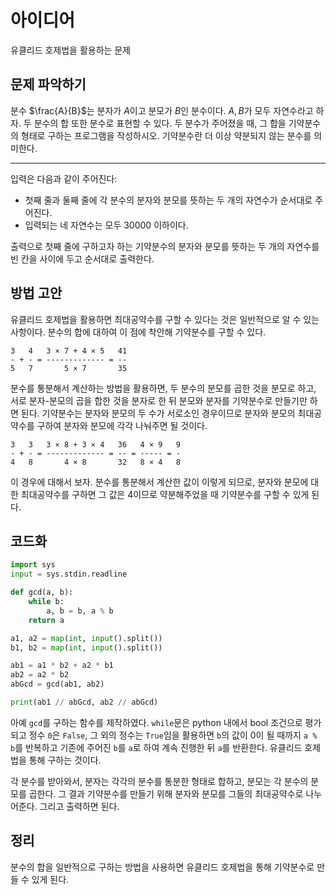 # 아이디어
유클리드 호제법을 활용하는 문제

## 문제 파악하기
분수 $\frac{A}{B}$는 분자가 $A$이고 분모가 $B$인 분수이다. $A, B$가 모두 자연수라고 하자. 두 분수의 합 또한 분수로 표현할 수 있다. 두 분수가 주어졌을 때, 그 합을 기약분수의 형태로 구하는 프로그램을 작성하시오. 기약분수란 더 이상 약분되지 않는 분수를 의미한다.

---

입력은 다음과 같이 주어진다:
- 첫째 줄과 둘째 줄에 각 분수의 분자와 분모를 뜻하는 두 개의 자연수가 순서대로 주어진다.
- 입력되는 네 자연수는 모두 30000 이하이다.

출력으로 첫째 줄에 구하고자 하는 기약분수의 분자와 분모를 뜻하는 두 개의 자연수를 빈 칸을 사이에 두고 순서대로 출력한다.

## 방법 고안
유클리드 호제법을 활용하면 최대공약수를 구할 수 있다는 것은 일반적으로 알 수 있는 사항이다. 분수의 합에 대하여 이 점에 착안해 기약분수를 구할 수 있다.

```
3   4   3 × 7 + 4 × 5   41
- + - = ------------- = --
5   7       5 × 7       35
```

분수를 통분해서 계산하는 방법을 활용하면, 두 분수의 분모를 곱한 것을 분모로 하고, 서로 분자-분모의 곱을 합한 것을 분자로 한 뒤 분모와 분자를 기약분수로 만들기만 하면 된다. 기약분수는 분자와 분모의 두 수가 서로소인 경우이므로 분자와 분모의 최대공약수를 구하여 분자와 분모에 각각 나눠주면 될 것이다.

```
3   3   3 × 8 + 3 × 4   36   4 × 9   9
- + - = ------------- = -- = ----- = -
4   8       4 × 8       32   8 × 4   8
```

이 경우에 대해서 보자. 분수를 통분해서 계산한 값이 이렇게 되므로, 분자와 분모에 대한 최대공약수를 구하면 그 값은 4이므로 약분해주었을 때 기약분수를 구할 수 있게 된다.

## 코드화
```python
import sys
input = sys.stdin.readline

def gcd(a, b):
	while b:
		a, b = b, a % b
	return a

a1, a2 = map(int, input().split())
b1, b2 = map(int, input().split())

ab1 = a1 * b2 + a2 * b1
ab2 = a2 * b2
abGcd = gcd(ab1, ab2)

print(ab1 // abGcd, ab2 // abGcd)
```

아예 `gcd`를 구하는 함수를 제작하였다. `while`문은 python 내에서 bool 조건으로 평가되고 정수 `0`은 `False`, 그 외의 정수는 `True`임을 활용하면 `b`의 값이 0이 될 때까지 `a % b`를 반복하고 기존에 주어진 `b`를 `a`로 하여 계속 진행한 뒤 `a`를 반환한다. 유클리드 호제법을 통해 구하는 것이다.

각 분수를 받아와서, 분자는 각각의 분수를 통분한 형태로 합하고, 분모는 각 분수의 분모를 곱한다. 그 결과 기약분수를 만들기 위해 분자와 분모를 그들의 최대공약수로 나누어준다. 그리고 출력하면 된다.

## 정리
분수의 합을 일반적으로 구하는 방법을 사용하면 유클리드 호제법을 통해 기약분수로 만들 수 있게 된다.
